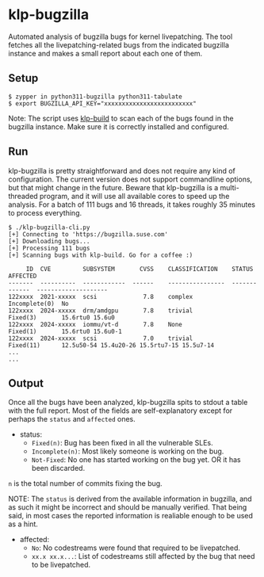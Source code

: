 # klp-bugzilla
Automated analysis of bugzilla bugs for kernel livepatching. The tool fetches all the livepatching-related bugs from the indicated bugzilla instance and makes a small report about each one of them.
## Setup
```
$ zypper in python311-bugzilla python311-tabulate
$ export BUGZILLA_API_KEY="xxxxxxxxxxxxxxxxxxxxxxxxx"
```
Note: The script uses [klp-build](https://github.com/SUSE/klp-build) to scan each of the bugs found in the bugzilla instance.
Make sure it is correctly installed and configured.
## Run
klp-bugzilla is pretty straightforward and does not require any kind of configuration. 
The current version does not support commandline options, but that might change in the future.
Beware that klp-bugzilla is a multi-threaded program, and it will use all available cores to
speed up the analysis. For a batch of 111 bugs and 16 threads, it takes roughly 35 minutes to
process everything.
```
$ ./klp-bugzilla-cli.py
[+] Connecting to 'https://bugzilla.suse.com'
[+] Downloading bugs...
[+] Processing 111 bugs
[+] Scanning bugs with klp-build. Go for a coffee :)

     ID  CVE         SUBSYSTEM       CVSS    CLASSIFICATION    STATUS         AFFECTED
-------  ----------  ------------  ------    ----------------  -------------  --------------------
122xxxx  2021-xxxxx  scsi             7.8    complex           Incomplete(0)  No
122xxxx  2024-xxxxx  drm/amdgpu       7.8    trivial           Fixed(3)       15.6rtu0 15.6u0
122xxxx  2024-xxxxx  iommu/vt-d       7.8    None              Fixed(1)       15.6rtu0 15.6u0-1
122xxxx  2024-xxxxx  scsi             7.0    trivial           Fixed(11)      12.5u50-54 15.4u20-26 15.5rtu7-15 15.5u7-14
...
...
```
## Output
Once all the bugs have been analyzed, klp-bugzilla spits to stdout a table
with the full report. Most of the fields are self-explanatory except for perhaps
the `status` and `affected` ones. 
* status:
  * `Fixed(n)`: Bug has been fixed in all the vulnerable SLEs.
  * `Incomplete(n)`: Most likely someone is working on the bug.
  * `Not-Fixed`: No one has started working on the bug yet. OR it has been discarded.

`n` is the total number of commits fixing the bug. 

NOTE: The `status` is derived from the available information in bugzilla, and as such
it might be incorrect and should be manually verified. That being said, in most cases
the reported information is realiable enough to be used as a hint.

* affected:
    * `No`: No codestreams were found that required to be livepatched.
    * `xx.x xx.x...`: List of codestreams still affected by the bug that need to be livepatched.
